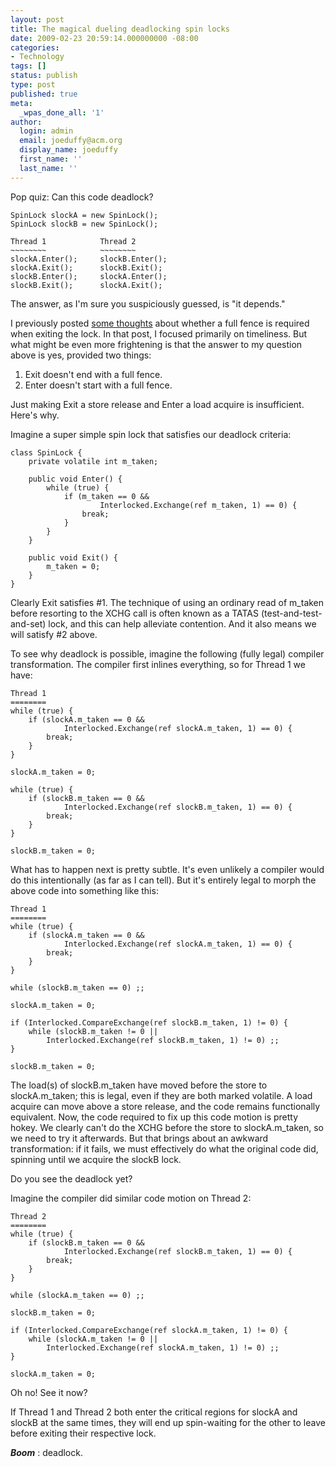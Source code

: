 ```yaml
---
layout: post
title: The magical dueling deadlocking spin locks
date: 2009-02-23 20:59:14.000000000 -08:00
categories:
- Technology
tags: []
status: publish
type: post
published: true
meta:
  _wpas_done_all: '1'
author:
  login: admin
  email: joeduffy@acm.org
  display_name: joeduffy
  first_name: ''
  last_name: ''
---
```

Pop quiz: Can this code deadlock?

```
SpinLock slockA = new SpinLock();
SpinLock slockB = new SpinLock();

Thread 1            Thread 2
~~~~~~~~            ~~~~~~~~
slockA.Enter();     slockB.Enter();
slockA.Exit();      slockB.Exit();
slockB.Enter();     slockA.Enter();
slockB.Exit();      slockA.Exit();
```

The answer, as I'm sure you suspiciously guessed, is "it depends."

I previously posted [some thoughts](http://www.bluebytesoftware.com/blog/2008/06/13/VolatileReadsAndWritesAndTimeliness.aspx)
about whether a full fence is required when exiting the lock.  In that post,
I focused primarily on timeliness.  But what might be even more frightening
is that the answer to my question above is yes, provided two things:

1. Exit doesn't end with a full fence.
2. Enter doesn't start with a full fence.

Just making Exit a store release and Enter a load acquire is insufficient.
Here's why.

Imagine a super simple spin lock that satisfies our deadlock criteria:

```
class SpinLock {
    private volatile int m_taken;

    public void Enter() {
        while (true) {
            if (m_taken == 0 &&
                    Interlocked.Exchange(ref m_taken, 1) == 0) {
                break;
            }
        }
    }

    public void Exit() {
        m_taken = 0;
    }
}
```

Clearly Exit satisfies #1.  The technique of using an ordinary read of m_taken
before resorting to the XCHG call is often known as a TATAS (test-and-test-and-set)
lock, and this can help alleviate contention.  And it also means we will satisfy #2
above.

To see why deadlock is possible, imagine the following (fully legal) compiler transformation.
The compiler first inlines everything, so for Thread 1 we have:

```
Thread 1
========
while (true) {
    if (slockA.m_taken == 0 &&
            Interlocked.Exchange(ref slockA.m_taken, 1) == 0) {
        break;
    }
}

slockA.m_taken = 0;

while (true) {
    if (slockB.m_taken == 0 &&
            Interlocked.Exchange(ref slockB.m_taken, 1) == 0) {
        break;
    }
}

slockB.m_taken = 0;
```

What has to happen next is pretty subtle.  It's even unlikely a compiler would
do this intentionally (as far as I can tell).  But it's entirely legal to morph
the above code into something like this:

```
Thread 1
========
while (true) {
    if (slockA.m_taken == 0 &&
            Interlocked.Exchange(ref slockA.m_taken, 1) == 0) {
        break;
    }
}

while (slockB.m_taken == 0) ;;

slockA.m_taken = 0;

if (Interlocked.CompareExchange(ref slockB.m_taken, 1) != 0) {
    while (slockB.m_taken != 0 ||
        Interlocked.Exchange(ref slockB.m_taken, 1) != 0) ;;
}

slockB.m_taken = 0;
```

The load(s) of slockB.m_taken have moved before the store to slockA.m_taken; this
is legal, even if they are both marked volatile.  A load acquire can move above
a store release, and the code remains functionally equivalent.  Now, the code
required to fix up this code motion is pretty hokey.  We clearly can't do the
XCHG before the store to slockA.m_taken, so we need to try it afterwards.
But that brings about an awkward transformation: if it fails, we must effectively
do what the original code did, spinning until we acquire the slockB lock.

Do you see the deadlock yet?

Imagine the compiler did similar code motion on Thread 2:

```
Thread 2
========
while (true) {
    if (slockB.m_taken == 0 &&
            Interlocked.Exchange(ref slockB.m_taken, 1) == 0) {
        break;
    }
}

while (slockA.m_taken == 0) ;;

slockB.m_taken = 0;

if (Interlocked.CompareExchange(ref slockA.m_taken, 1) != 0) {
    while (slockA.m_taken != 0 ||
        Interlocked.Exchange(ref slockA.m_taken, 1) != 0) ;;
}

slockA.m_taken = 0;
```

Oh no!  See it now?

If Thread 1 and Thread 2 both enter the critical regions for slockA and slockB at
the same times, they will end up spin-waiting for the other to leave before exiting
their respective lock.

**_Boom_** : deadlock.

